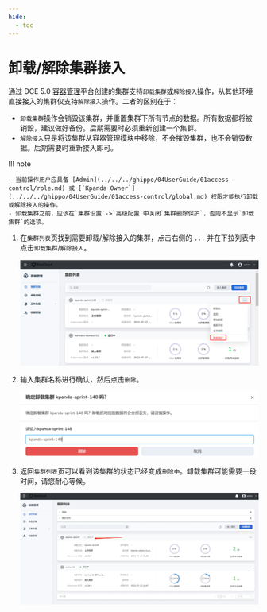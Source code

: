 ```yaml
---
hide:
  - toc
---
```


# 卸载/解除集群接入

通过 DCE 5.0 [容器管理](../../03ProductBrief/what.md)平台创建的集群支持`卸载集群`或`解除接入`操作，从其他环境直接接入的集群仅支持`解除接入`操作。二者的区别在于：

- `卸载集群`操作会销毁该集群，并重置集群下所有节点的数据。所有数据都将被销毁，建议做好备份。后期需要时必须重新创建一个集群。
- `解除接入`只是将该集群从容器管理模块中移除，不会摧毁集群，也不会销毁数据。后期需要时重新接入即可。

!!! note

    - 当前操作用户应具备 [Admin](../../../ghippo/04UserGuide/01access-control/role.md) 或 [`Kpanda Owner`](../../../ghippo/04UserGuide/01access-control/global.md) 权限才能执行卸载或解除接入的操作。
    - 卸载集群之前，应该在`集群设置`->`高级配置`中关闭`集群删除保护`，否则不显示`卸载集群`的选项。

1. 在`集群列表`页找到需要卸载/解除接入的集群，点击右侧的 `...` 并在下拉列表中点击`卸载集群`/`解除接入`。

    ![点击删除按钮](../../images/deletecluster01.png)

2. 输入集群名称进行确认，然后点击`删除`。

    ![确认删除](../../images/deletecluster02.png)

3. 返回`集群列表`页可以看到该集群的状态已经变成`删除中`。卸载集群可能需要一段时间，请您耐心等候。

    ![删除中状态](../../images/deletecluster03.png)
